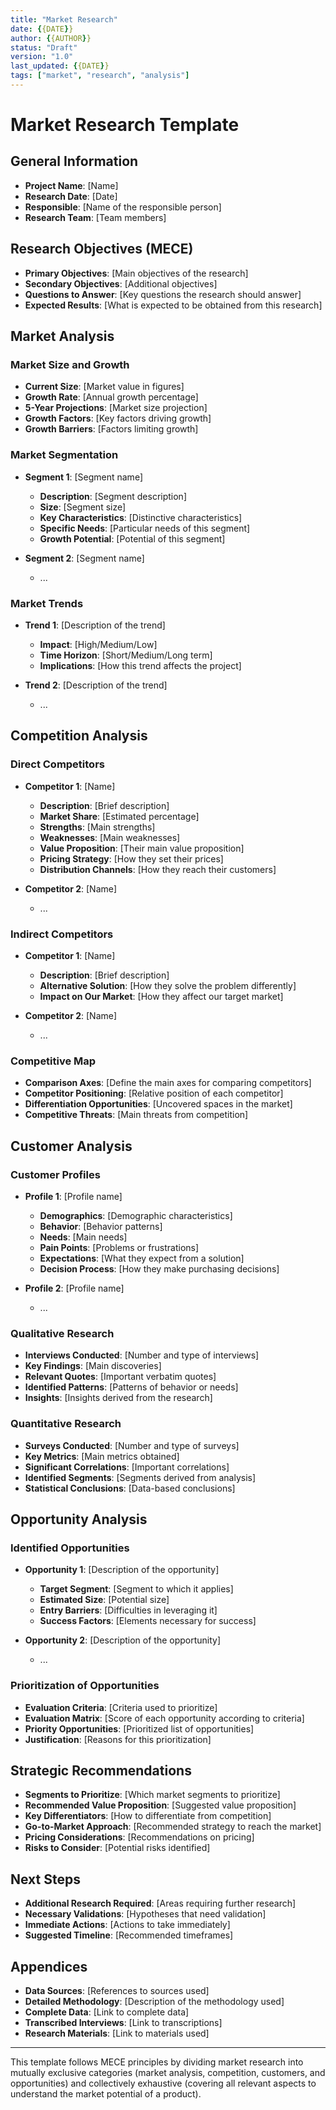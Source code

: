 ```yaml
---
title: "Market Research"
date: {{DATE}}
author: {{AUTHOR}}
status: "Draft"
version: "1.0"
last_updated: {{DATE}}
tags: ["market", "research", "analysis"]
---
```


# Market Research Template

## General Information

- **Project Name**: [Name]
- **Research Date**: [Date]
- **Responsible**: [Name of the responsible person]
- **Research Team**: [Team members]

## Research Objectives (MECE)

- **Primary Objectives**: [Main objectives of the research]
- **Secondary Objectives**: [Additional objectives]
- **Questions to Answer**: [Key questions the research should answer]
- **Expected Results**: [What is expected to be obtained from this research]

## Market Analysis

### Market Size and Growth

- **Current Size**: [Market value in figures]
- **Growth Rate**: [Annual growth percentage]
- **5-Year Projections**: [Market size projection]
- **Growth Factors**: [Key factors driving growth]
- **Growth Barriers**: [Factors limiting growth]

### Market Segmentation

- **Segment 1**: [Segment name]
  - **Description**: [Segment description]
  - **Size**: [Segment size]
  - **Key Characteristics**: [Distinctive characteristics]
  - **Specific Needs**: [Particular needs of this segment]
  - **Growth Potential**: [Potential of this segment]
  
- **Segment 2**: [Segment name]
  - ...

### Market Trends

- **Trend 1**: [Description of the trend]
  - **Impact**: [High/Medium/Low]
  - **Time Horizon**: [Short/Medium/Long term]
  - **Implications**: [How this trend affects the project]
  
- **Trend 2**: [Description of the trend]
  - ...

## Competition Analysis

### Direct Competitors

- **Competitor 1**: [Name]
  - **Description**: [Brief description]
  - **Market Share**: [Estimated percentage]
  - **Strengths**: [Main strengths]
  - **Weaknesses**: [Main weaknesses]
  - **Value Proposition**: [Their main value proposition]
  - **Pricing Strategy**: [How they set their prices]
  - **Distribution Channels**: [How they reach their customers]
  
- **Competitor 2**: [Name]
  - ...

### Indirect Competitors

- **Competitor 1**: [Name]
  - **Description**: [Brief description]
  - **Alternative Solution**: [How they solve the problem differently]
  - **Impact on Our Market**: [How they affect our target market]
  
- **Competitor 2**: [Name]
  - ...

### Competitive Map

- **Comparison Axes**: [Define the main axes for comparing competitors]
- **Competitor Positioning**: [Relative position of each competitor]
- **Differentiation Opportunities**: [Uncovered spaces in the market]
- **Competitive Threats**: [Main threats from competition]

## Customer Analysis

### Customer Profiles

- **Profile 1**: [Profile name]
  - **Demographics**: [Demographic characteristics]
  - **Behavior**: [Behavior patterns]
  - **Needs**: [Main needs]
  - **Pain Points**: [Problems or frustrations]
  - **Expectations**: [What they expect from a solution]
  - **Decision Process**: [How they make purchasing decisions]
  
- **Profile 2**: [Profile name]
  - ...

### Qualitative Research

- **Interviews Conducted**: [Number and type of interviews]
- **Key Findings**: [Main discoveries]
- **Relevant Quotes**: [Important verbatim quotes]
- **Identified Patterns**: [Patterns of behavior or needs]
- **Insights**: [Insights derived from the research]

### Quantitative Research

- **Surveys Conducted**: [Number and type of surveys]
- **Key Metrics**: [Main metrics obtained]
- **Significant Correlations**: [Important correlations]
- **Identified Segments**: [Segments derived from analysis]
- **Statistical Conclusions**: [Data-based conclusions]

## Opportunity Analysis

### Identified Opportunities

- **Opportunity 1**: [Description of the opportunity]
  - **Target Segment**: [Segment to which it applies]
  - **Estimated Size**: [Potential size]
  - **Entry Barriers**: [Difficulties in leveraging it]
  - **Success Factors**: [Elements necessary for success]
  
- **Opportunity 2**: [Description of the opportunity]
  - ...

### Prioritization of Opportunities

- **Evaluation Criteria**: [Criteria used to prioritize]
- **Evaluation Matrix**: [Score of each opportunity according to criteria]
- **Priority Opportunities**: [Prioritized list of opportunities]
- **Justification**: [Reasons for this prioritization]

## Strategic Recommendations

- **Segments to Prioritize**: [Which market segments to prioritize]
- **Recommended Value Proposition**: [Suggested value proposition]
- **Key Differentiators**: [How to differentiate from competition]
- **Go-to-Market Approach**: [Recommended strategy to reach the market]
- **Pricing Considerations**: [Recommendations on pricing]
- **Risks to Consider**: [Potential risks identified]

## Next Steps

- **Additional Research Required**: [Areas requiring further research]
- **Necessary Validations**: [Hypotheses that need validation]
- **Immediate Actions**: [Actions to take immediately]
- **Suggested Timeline**: [Recommended timeframes]

## Appendices

- **Data Sources**: [References to sources used]
- **Detailed Methodology**: [Description of the methodology used]
- **Complete Data**: [Link to complete data]
- **Transcribed Interviews**: [Link to transcriptions]
- **Research Materials**: [Link to materials used]

---

This template follows MECE principles by dividing market research into mutually exclusive categories (market analysis, competition, customers, and opportunities) and collectively exhaustive (covering all relevant aspects to understand the market potential of a product).
